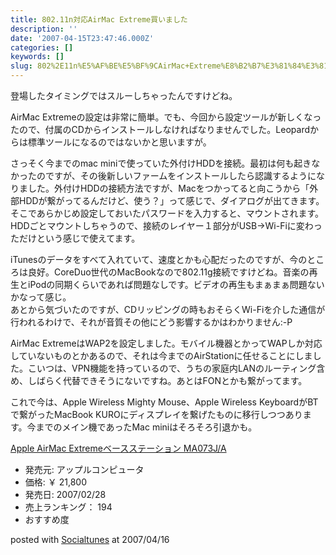 ```yaml
---
title: 802.11n対応AirMac Extreme買いました
description: ''
date: '2007-04-15T23:47:46.000Z'
categories: []
keywords: []
slug: 802%2E11n%E5%AF%BE%E5%BF%9CAirMac+Extreme%E8%B2%B7%E3%81%84%E3%81%BE%E3%81%97%E3%81%9F
---
```

登場したタイミングではスルーしちゃったんですけどね。

AirMac Extremeの設定は非常に簡単。でも、今回から設定ツールが新しくなったので、付属のCDからインストールしなければなりませんでした。Leopardからは標準ツールになるのではないかと思いますが。

さっそく今までのmac miniで使っていた外付けHDDを接続。最初は何も起きなかったのですが、その後新しいファームをインストールしたら認識するようになりました。外付けHDDの接続方法ですが、Macをつかってると向こうから「外部HDDが繋がってるんだけど、使う？」って感じで、ダイアログが出てきます。そこであらかじめ設定しておいたパスワードを入力すると、マウントされます。HDDごとマウントしちゃうので、接続のレイヤー１部分がUSB→Wi-Fiに変わっただけという感じで使えてます。

iTunesのデータをすべて入れていて、速度とかも心配だったのですが、今のところは良好。CoreDuo世代のMacBookなので802.11g接続ですけどね。音楽の再生とiPodの同期くらいであれば問題なしです。ビデオの再生もまぁまぁ問題ないかなって感じ。  
あとから気づいたのですが、CDリッピングの時もおそらくWi-Fiを介した通信が行われるわけで、それが音質その他にどう影響するかはわかりません:-P

AirMac ExtremeはWAP2を設定しました。モバイル機器とかってWAPしか対応していないものとかあるので、それは今までのAirStationに任せることにしました。こいつは、VPN機能を持っているので、うちの家庭内LANのルーティング含め、しばらく代替できそうにないですね。あとはFONとかも繋がってます。

これで今は、Apple Wireless Mighty Mouse、Apple Wireless KeyboardがBTで繋がったMacBook KUROにディスプレイを繋げたものに移行しつつあります。今までのメイン機であったMac miniはそろそろ引退かも。

[Apple AirMac Extremeベースステーション MA073J/A](http://www.amazon.co.jp/exec/obidos/ASIN/B000MGBPOW/mrchildrenonl-22/ref=nosim "Apple AirMac Extremeベースステーション MA073J/A")

*   発売元: アップルコンピュータ
*   価格: ￥ 21,800
*   発売日: 2007/02/28
*   売上ランキング： 194
*   おすすめ度

posted with [Socialtunes](http://socialtunes.net) at 2007/04/16